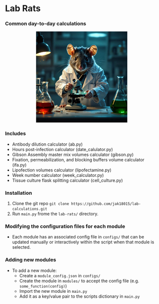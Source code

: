 # Lab Rats
### Common day-to-day calculations

<!-- Centered Image with Specified Width -->
<div style="text-align:center;">
    <img src="images/labrat.jpg" alt="Lab rat image" width="300"/>
</div>

### Includes
- Antibody dilution calculator (ab.py)
- Hours post-infection calculator (date_calulator.py)
- Gibson Assembly master mix volumes calculator (gibson.py)
- Fixation, permeabilization, and blocking buffers volume calculator (ifa.py)
- Lipofection volumes calculator (lipofectamine.py)
- Week number calculator (week_calculator.py)
- Tissue culture flask splitting calculator (cell_culture.py)

### Installation
1. Clone the git repo `git clone https://github.com/jak18015/lab-calculations.git`
2. Run `main.py` frome the `lab-rats/` directory.

### Modifying the configuration files for each module
- Each module has an associated config file in `configs/` that can be updated manually or interactively within the script when that module is selected.

### Adding new modules
- To add a new module:
  - Create a `module_config.json` in `configs/`
  - Create the module in `modules/` to accept the config file (e.g. `some_function(config)`)
  - Import the new module in `main.py`
  - Add it as a key/value pair to the scripts dictionary in `main.py`
